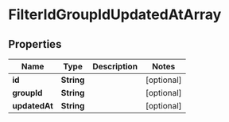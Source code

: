 
# FilterIdGroupIdUpdatedAtArray

## Properties
Name | Type | Description | Notes
------------ | ------------- | ------------- | -------------
**id** | **String** |  |  [optional]
**groupId** | **String** |  |  [optional]
**updatedAt** | **String** |  |  [optional]



